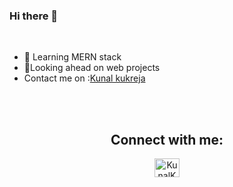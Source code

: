 
### Hi there 👋

<br>

- 🔭 Learning MERN stack
- 👯Looking ahead on web projects
- Contact me on :<a href="mailto:kukrejakunal2001@gmail.com">Kunal kukreja</a>
<br>
<div align="center">



<br/>

## Connect with me:

<p align="left">

<a href="https://www.linkedin.com/in/kunal-kukreja-9a16891b6/" target="blank"><img align="center" src="https://raw.githubusercontent.com/rahuldkjain/github-profile-readme-generator/master/src/images/icons/Social/linked-in-alt.svg" alt="KunalKukreja" height="30" width="40" /></a>

</p>